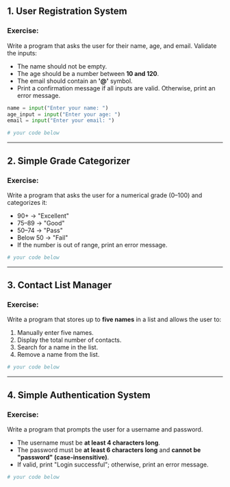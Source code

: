 ## 1. User Registration System

### **Exercise:**
Write a program that asks the user for their name, age, and email. Validate the inputs:
- The name should not be empty.
- The age should be a number between **10 and 120**.
- The email should contain an **'@'** symbol.
- Print a confirmation message if all inputs are valid. Otherwise, print an error message.

```python
name = input("Enter your name: ")
age_input = input("Enter your age: ")
email = input("Enter your email: ")

# your code below

```

---

## 2. Simple Grade Categorizer

### **Exercise:**
Write a program that asks the user for a numerical grade (0–100) and categorizes it:
- 90+ → "Excellent"
- 75–89 → "Good"
- 50–74 → "Pass"
- Below 50 → "Fail"
- If the number is out of range, print an error message.

```python
# your code below

```

---

## 3. Contact List Manager

### **Exercise:**
Write a program that stores up to **five names** in a list and allows the user to:
1. Manually enter five names.
2. Display the total number of contacts.
3. Search for a name in the list.
4. Remove a name from the list.

```python
# your code below

```

---

## 4. Simple Authentication System

### **Exercise:**
Write a program that prompts the user for a username and password.
- The username must be **at least 4 characters long**.
- The password must be **at least 6 characters long** and **cannot be "password" (case-insensitive)**.
- If valid, print "Login successful"; otherwise, print an error message.

```python
# your code below

```
